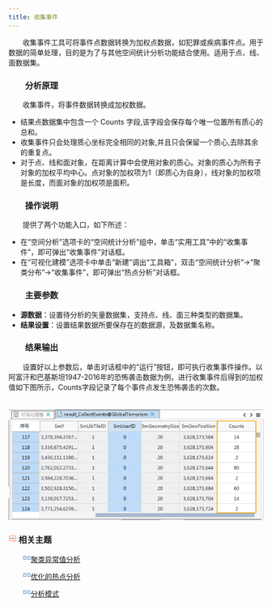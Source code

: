 ```yaml
---
title: 收集事件
---
```


　　收集事件工具可将事件点数据转换为加权点数据，如犯罪或疾病事件点。用于数据的简单处理，目的是为了与其他空间统计分析功能结合使用。适用于点、线、面数据集。

### 　　分析原理

　　收集事件，将事件数据转换成加权数据。 

- 结果点数据集中包含一个 Counts 字段,该字段会保存每个唯一位置所有质心的总和。
- 收集事件只会处理质心坐标完全相同的对象,并且只会保留一个质心,去除其余的重复点。
- 对于点、线和面对象，在距离计算中会使用对象的质心。对象的质心为所有子对象的加权平均中心。点对象的加权项为1（即质心为自身），线对象的加权项是长度，而面对象的加权项是面积。

### 　　操作说明

　　提供了两个功能入口，如下所述：

- 在“空间分析”选项卡的“空间统计分析”组中，单击“实用工具”中的“收集事件”，即可弹出“收集事件”对话框。
- 在“可视化建模”选项卡中单击“新建”调出“工具箱”，双击“空间统计分析”→“聚类分布”→“收集事件”，即可弹出“热点分析”对话框。

### 　　主要参数

- **源数据**：设置待分析的矢量数据集，支持点、线、面三种类型的数据集。
- **结果设置**：设置结果数据所要保存在的数据源，及数据集名称。

### 　　结果输出

　　设置好以上参数后，单击对话框中的“运行”按钮，即可执行收集事件操作。以阿富汗和巴基斯坦1947-2016年的恐怖袭击数据为例，进行收集事件后得到的加权值如下图所示，Counts字段记录了每个事件点发生恐怖袭击的次数。

　　![](img/CollectEvents.png)



### ![](img/seealso.png) 相关主题

　　![](img/smalltitle.png)[聚类异常值分析](ClusterOutlierAnalyst.html)

　　![](img/smalltitle.png)[优化的热点分析](OptimizedHotSpotAnalyst.html)

　　![](img/smalltitle.png)[分析模式](AnalyzingPatterns.html)


